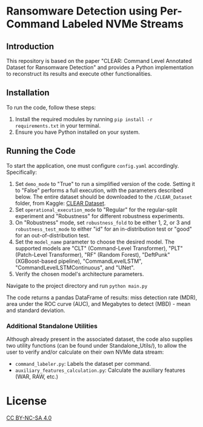 # Ransomware Detection using Per-Command Labeled NVMe Streams

## Introduction

This repository is based on the paper "CLEAR: Command Level Annotated Dataset for Ransomware Detection" and provides a Python implementation to reconstruct its results and execute other functionalities.

## Installation

To run the code, follow these steps:

1. Install the required modules by running `pip install -r requirements.txt` in your terminal.
2. Ensure you have Python installed on your system.

## Running the Code

To start the application, one must configure `config.yaml` accordingly. Specifically:
1. Set `demo_mode` to "True" to run a simplified version of the code. Setting it to "False" performs a full execution, with the parameters described below. The entire dataset should be downloaded to the `/CLEAR_Dataset` folder, from Kaggle: [CLEAR Dataset](https://www.kaggle.com/datasets/johndoenvme/clear-command-level-annotated-ransomware).
2. Set `operational_execution_mode` to "Regular" for the regular-split experiment and "Robustness" for different robustness experiments.
3. On "Robustness" mode, set `robustness_fold` to be either 1, 2, or 3 and `robustness_test_mode` to either "id" for an in-distribution test or "good" for an out-of-distribution test.
4. Set the `model_name` parameter to choose the desired model. The supported models are "CLT" (Command-Level Transformer), "PLT" (Patch-Level Transformer), "RF" (Random Forest), "DeftPunk" (XGBoost-based pipeline), "CommandLevelLSTM", "CommandLevelLSTMContinuous", and "UNet".
5. Verify the chosen model's architecture parameters.

Navigate to the project directory and run `python main.py`

The code returns a pandas DataFrame of results: miss detection rate (MDR), area under the ROC curve (AUC), and Megabytes to detect (MBD) - mean and standard deviation.

### Additional Standalone Utilities
Although already present in the associated dataset, the code also supplies two utility functions (can be found under Standalone_Utils/), to allow the user to verify and/or calculate on their own NVMe data stream:
- `command_labeler.py`: Labels the dataset per command.
- `auxiliary_features_calculation.py`: Calculate the auxiliary features (WAR, RAW, etc.)

# License
[CC BY-NC-SA 4.0](https://creativecommons.org/licenses/by-nc-sa/4.0/)
